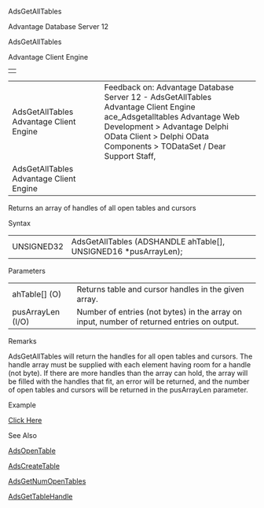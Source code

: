 AdsGetAllTables




Advantage Database Server 12  

AdsGetAllTables

Advantage Client Engine

|  |
| --- |
|  |

|  |  |  |  |  |
| --- | --- | --- | --- | --- |
| AdsGetAllTables  Advantage Client Engine |  |  | Feedback on: Advantage Database Server 12 - AdsGetAllTables Advantage Client Engine ace\_Adsgetalltables Advantage Web Development > Advantage Delphi OData Client > Delphi OData Components > TODataSet / Dear Support Staff, |  |
| AdsGetAllTables  Advantage Client Engine |  |  |  |  |

Returns an array of handles of all open tables and cursors

Syntax

|  |  |
| --- | --- |
| UNSIGNED32 | AdsGetAllTables (ADSHANDLE ahTable[],  UNSIGNED16 \*pusArrayLen); |

Parameters

|  |  |
| --- | --- |
| ahTable[] (O) | Returns table and cursor handles in the given array. |
| pusArrayLen (I/O) | Number of entries (not bytes) in the array on input, number of returned entries on output. |

Remarks

AdsGetAllTables will return the handles for all open tables and cursors. The handle array must be supplied with each element having room for a handle (not byte). If there are more handles than the array can hold, the array will be filled with the handles that fit, an error will be returned, and the number of open tables and cursors will be returned in the pusArrayLen parameter.

Example

[Click Here](ace_examples.htm#adsgetalltablesexample)

See Also

[AdsOpenTable](ace_adsopentable.htm)

[AdsCreateTable](ace_adscreatetable.htm)

[AdsGetNumOpenTables](ace_adsgetnumopentables.htm)

[AdsGetTableHandle](ace_adsgettablehandle.htm)